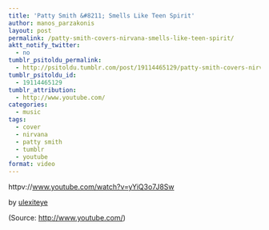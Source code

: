 ```yaml
---
title: 'Patty Smith &#8211; Smells Like Teen Spirit'
author: manos_parzakonis
layout: post
permalink: /patty-smith-covers-nirvana-smells-like-teen-spirit/
aktt_notify_twitter:
  - no
tumblr_psitoldu_permalink:
  - http://psitoldu.tumblr.com/post/19114465129/patty-smith-covers-nirvana-smells-like-teen-spirit
tumblr_psitoldu_id:
  - 19114465129
tumblr_attribution:
  - http://www.youtube.com/
categories:
  - music
tags:
  - cover
  - nirvana
  - patty smith
  - tumblr
  - youtube
format: video
---
```

httpv://www.youtube.com/watch?v=yYiQ3o7J8Sw

by <a href="http://www.youtube.com/watch?v=yYiQ3o7J8Sw&feature=share" target="_blank">ulexiteye</a>

<div class="attribution">
  (<span>Source:</span> <a href="http://www.youtube.com/">http://www.youtube.com/</a>)
</div>

<!-- MixPanel Start !-->

  
  
<!-- MixPanel End -->